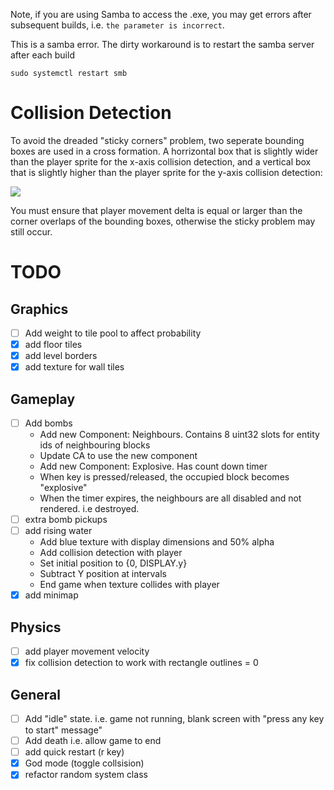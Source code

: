 
Note, if you are using Samba to access the .exe, you may get errors after subsequent builds, i.e. `the parameter is incorrect`.

This is a samba error. The dirty workaround is to restart the samba server after each build

```
sudo systemctl restart smb
```

# Collision Detection

To avoid the dreaded "sticky corners" problem, two seperate bounding boxes are used in a cross formation. A horrizontal box that is slightly wider than the player sprite for the x-axis collision detection, and a vertical box that is slightly higher than the player sprite for the y-axis collision detection:

![](cross_bounding_box.svg)

You must ensure that player movement delta is equal or larger than the corner overlaps of the bounding boxes, otherwise the sticky problem may still occur.


# TODO
## Graphics
- [ ] Add weight to tile pool to affect probability
- [x] add floor tiles
- [x] add level borders
- [x] add texture for wall tiles
## Gameplay
- [ ] Add bombs
    - Add new Component: Neighbours. Contains 8 uint32 slots for entity ids of neighbouring blocks 
    - Update CA to use the new component
    - Add new Component: Explosive. Has count down timer
    - When key is pressed/released, the occupied block becomes "explosive"
    - When the timer expires, the neighbours are all disabled and not rendered. i.e destroyed.
- [ ] extra bomb pickups
- [ ] add rising water
    - Add blue texture with display dimensions and 50% alpha 
    - Add collision detection with player
    - Set initial position to {0, DISPLAY.y}
    - Subtract Y position at intervals
    - End game when texture collides with player
- [x] add minimap
## Physics
- [ ] add player movement velocity
- [x] fix collision detection to work with rectangle outlines = 0
## General
- [ ] Add "idle" state. i.e. game not running, blank screen with "press any key to start" message"
- [ ] Add death i.e. allow game to end
- [ ] add quick restart (r key)
- [x] God mode (toggle collsision)
- [x] refactor random system class
